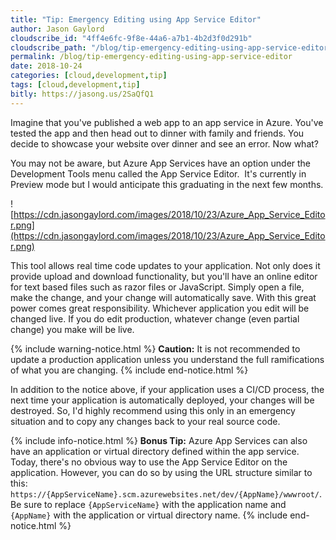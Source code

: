 ```yaml
---
title: "Tip: Emergency Editing using App Service Editor"
author: Jason Gaylord
cloudscribe_id: "4ff4e6fc-9f8e-44a6-a7b1-4b2d3f0d291b"
cloudscribe_path: "/blog/tip-emergency-editing-using-app-service-editor"
permalink: /blog/tip-emergency-editing-using-app-service-editor
date: 2018-10-24
categories: [cloud,development,tip]
tags: [cloud,development,tip]
bitly: https://jasong.us/2SaQfQ1
---
```


Imagine that you've published a web app to an app service in Azure. You've tested the app and then head out to dinner with family and friends. You decide to showcase your website over dinner and see an error. Now what?

You may not be aware, but Azure App Services have an option under the Development Tools menu called the App Service Editor.  It's currently in Preview mode but I would anticipate this graduating in the next few months. 

![https://cdn.jasongaylord.com/images/2018/10/23/Azure_App_Service_Editor.png](https://cdn.jasongaylord.com/images/2018/10/23/Azure_App_Service_Editor.png)

This tool allows real time code updates to your application. Not only does it provide upload and download functionality, but you'll have an online editor for text based files such as razor files or JavaScript. Simply open a file, make the change, and your change will automatically save. With this great power comes great responsibility. Whichever application you edit will be changed live. If you do edit production, whatever change (even partial change) you make will be live.

{% include warning-notice.html %}
<strong>Caution:</strong> It is not recommended to update a production application unless you understand the full ramifications of what you are changing.
{% include end-notice.html %}

In addition to the notice above, if your application uses a CI/CD process, the next time your application is automatically deployed, your changes will be destroyed. So, I'd highly recommend using this only in an emergency situation and to copy any changes back to your real source code.

{% include info-notice.html %}
<strong>Bonus Tip:</strong> Azure App Services can also have an application or virtual directory defined within the app service. Today, there's no obvious way to use the App Service Editor on the application. However, you can do so by using the URL structure similar to this: <code>https://{AppServiceName}.scm.azurewebsites.net/dev/{AppName}/wwwroot/</code>. Be sure to replace <code>{AppServiceName}</code> with the application name and <code>{AppName}</code> with the application or virtual directory name.
{% include end-notice.html %}